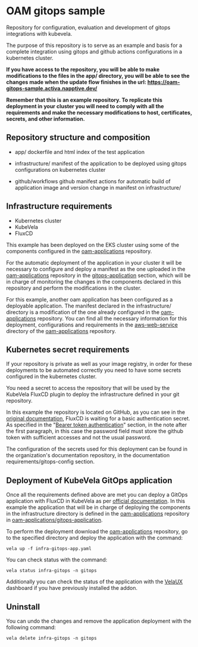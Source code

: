 # OAM gitops sample
Repository for configuration, evaluation and development of gitops integrations with kubevela.

The purpose of this repository is to serve as an example and basis for a complete integration using gitops and github actions configurations in a kubernetes cluster.

__If you have access to the repository, you will be able to make modifications to the files in the app/ directory, you will be able to see the changes made when the update flow finishes in the url: https://oam-gitops-sample.activa.napptive.dev/__

__Remember that this is an example repository. To replicate this deployment in your cluster you will need to comply with all the requirements and make the necessary modifications to host, certificates, secrets, and other information.__




## Repository structure and composition

- app/ dockerfile and html index of the test application

- infrastructure/ manifest of the application to be deployed using gitops configurations on kubernetes cluster

- github/workflows github manifest actions for automatic build of application image and version change in manifest on infrastructure/

## Infrastructure requirements

- Kubernetes cluster
- KubeVela
- FluxCD

This example has been deployed on the EKS cluster using some of the components configured in the [oam-applications](https://github.com/activa-prefapp/oam-applications) repository.  

For the automatic deployment of the application in your cluster it will be necessary to configure and deploy a manifest as the one uploaded in the [oam-applications](https://github.com/activa-prefapp/oam-applications) repository in the [gitops-application]() section, which will be in charge of monitoring the changes in the components declared in this repository and perform the modifications in the cluster.

For this example, another oam application has been configured as a deployable application. The manifest declared in the infrastructure/ directory is a modification of the one already configured in the [oam-applications](https://github.com/activa-prefapp/oam-applications) repository. You can find all the necessary information for this deployment, configurations and requirements in the [aws-web-service](https://github.com/activa-prefapp/oam-applications/tree/main/applications/aws-web-service) directory of the [oam-applications](https://github.com/activa-prefapp/oam-applications) repository.


## Kubernetes secret requirements

If your repository is private as well as your image registry, in order for these deployments to be automated correctly you need to have some secrets configured in the kubernetes cluster.

You need a secret to access the repository that will be used by the KubeVela FluxCD plugin to deploy the infrastructure defined in your git repository.

In this example the repository is located on GitHub, as you can see in the [original documentation](https://fluxcd.io/flux/components/source/gitrepositories/#basic-access-authentication), FluxCD is waiting for a basic authentication secret. As specified in the "[Bearer token authentication](https://fluxcd.io/flux/components/source/gitrepositories/#bearer-token-authentication)" section, in the note after the first paragraph, in this case the password field must store the github token with sufficient accesses and not the usual password.

The configuration of the secrets used for this deployment can be found in the organization's documentation repository, in the documentation requirements/gitops-config section.

## Deployment of KubeVela GitOps application

Once all the requirements defined above are met you can deploy a GitOps application with FluxCD in KubeVela as per [official documentation](https://kubevela.io/docs/end-user/gitops/fluxcd#preparing-the-configuration-repository). In this example the application that will be in charge of deploying the components in the infrastructure directory is defined in the [oam-applications](https://github.com/activa-prefapp/oam-applications) repository in [oam-applications/gitops-application]().

To perform the deployment download the [oam-applications](https://github.com/activa-prefapp/oam-applications) repository, go to the specified directory and deploy the application with the command:

```
vela up -f infra-gitops-app.yaml
```

You can check status with the command:

```
vela status infra-gitops -n gitops
```

Additionally you can check the status of the application with the [VelaUX](https://kubevela.io/docs/installation/standalone#3-install-velaux) dashboard if you have previously installed the addon.

## Uninstall

You can undo the changes and remove the application deployment with the following command:

```
vela delete infra-gitops -n gitops
```